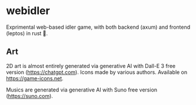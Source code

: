 # webidler

Exprimental web-based idler game, with both backend (axum) and frontend (leptos) in rust :rocket:.

## Art

2D art is almost entirely generated via generative AI with Dall-E 3 free version (<https://chatgpt.com>).
Icons made by various authors. Available on https://game-icons.net.

Musics are generated via generative AI with Suno free version (<https://suno.com>).
